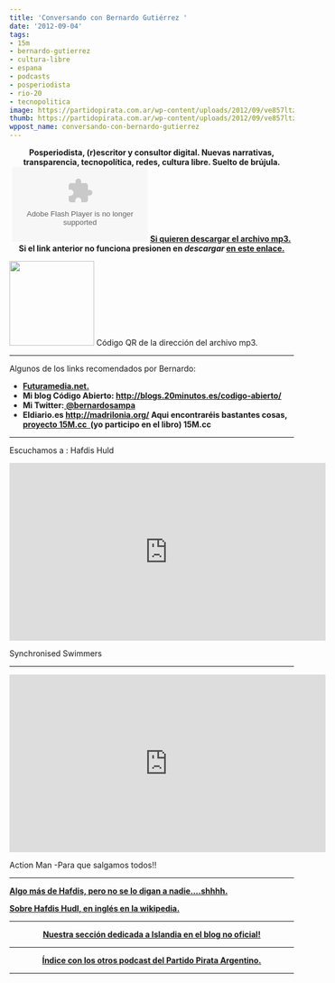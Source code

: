 ```yaml
---
title: 'Conversando con Bernardo Gutiérrez '
date: '2012-09-04'
tags:
- 15m
- bernardo-gutierrez
- cultura-libre
- espana
- podcasts
- posperiodista
- rio-20
- tecnopolitica
image: https://partidopirata.com.ar/wp-content/uploads/2012/09/ve857ltzzkfz66m4s70w_reasonably_small.png
thumb: https://partidopirata.com.ar/wp-content/uploads/2012/09/ve857ltzzkfz66m4s70w_reasonably_small-115x115.png
wppost_name: conversando-con-bernardo-gutierrez
---
```


<center><strong>Posperiodista, (r)escritor y consultor digital. Nuevas narrativas, transparencia, tecnopolítica, redes, cultura libre. Suelto de brújula.</strong></center><center>
<strong> <object id="player1407361" width="240" height="133" classid="clsid:d27cdb6e-ae6d-11cf-96b8-444553540000" codebase="http://download.macromedia.com/pub/shockwave/cabs/flash/swflash.cab#version=6,0,40,0"><param name="AllowScriptAccess" value="always" /><param name="allowFullScreen" value="true" /><param name="wmode" value="transparent" /><param name="src" value="http://www.ivoox.com/playerivoox_ee_1407361_1.html" /><param name="allowfullscreen" value="true" /><param name="allowscriptaccess" value="always" /><embed id="player1407361" width="240" height="133" type="application/x-shockwave-flash" src="http://www.ivoox.com/playerivoox_ee_1407361_1.html" AllowScriptAccess="always" allowFullScreen="true" wmode="transparent" allowfullscreen="true" allowscriptaccess="always" /></object></strong>
<strong> <a href="http://www.ivoox.com/con-bernardo-gutierrez_md_1407361_1.mp3" target="_blank">Si quieren descargar el archivo mp3.</a></strong>
<strong> Si el link anterior no funciona presionen en <em>descargar</em> <a href="http://www.ivoox.com/con-bernardo-gutierrez-audios-mp3_rf_1407361_1.html" target="_blank">en este enlace.</a></strong></center>

<a href="https://partidopirata.com.ar/wp-content/uploads/2012/09/chart1.png"><img class="size-full wp-image-6323" title="chart" src="https://partidopirata.com.ar/wp-content/uploads/2012/09/chart1.png" alt="" width="150" height="150" /></a> Código QR de la dirección del archivo mp3.


<hr />

Algunos de los links recomendados por Bernardo:
<ul>
	<li><strong><a href="http://futuramedia.net/" target="_blank">Futuramedia.net.</a></strong></li>
	<li><strong>Mi blog Código Abierto: <a href="http://blogs.20minutos.es/codigo-abierto/" target="_blank">http://blogs.20minutos.es/codigo-abierto/</a>
</strong></li>
	<li><strong>Mi Twitter:<a href="https://twitter.com/bernardosampa" target="_blank"> @bernardosampa</a>
</strong></li>
	<li><strong>Eldiario.es <a href="http://madrilonia.org/" target="_blank">http://madrilonia.org/</a>
Aqui encontraréis bastantes cosas,  <a href="http://www.15m.cc/" target="_blank">proyecto 15M.cc  </a>(yo participo en el libro) 15M.cc</strong></li>
</ul>

<hr />

Escuchamos a :
Hafdis Huld
<iframe src="http://www.youtube.com/embed/B4ozao4f6MQ" frameborder="0" width="560" height="315"></iframe>

Synchronised Swimmers

<hr />

<iframe src="http://www.youtube.com/embed/rXJRE_Y26B0" frameborder="0" width="560" height="315"></iframe>

Action Man -Para que salgamos todos!!

<hr />

<strong><a href="http://radiolg.blogspot.com/2012/09/hafdis-huld-synchronised-swimmers-2010.html" target="_blank">Algo más de Hafdis, pero no se lo digan a nadie....shhhh.</a></strong>

<strong><a href="https://en.wikipedia.org/wiki/Hafdis_Huld" target="_blank">Sobre Hafdis Hudl, en inglés en la wikipedia.</a></strong>

<hr />
<p style="text-align: center;"><strong><a href="http://partido-pirata.blogspot.comr/2010/07/islandia-tan-cerca-y-tan-lejos-de-la.html">Nuestra sección dedicada a Islandia en el blog no oficial!</a></strong></p>


<hr />
<p style="text-align: center;"><strong><a href="https://partidopirata.com.ar/857/indice-con-los-podcast-del-partido-pirata-argentino">Índice con los otros podcast del Partido Pirata Argentino.</a></strong></p>


<hr />
